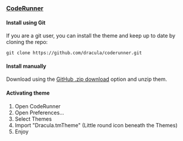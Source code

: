 ### [CodeRunner](https://coderunnerapp.com)

#### Install using Git

If you are a git user, you can install the theme and keep up to date by cloning the repo:

    git clone https://github.com/dracula/coderunner.git

#### Install manually

Download using the [GitHub .zip download](https://github.com/dracula/coderunner/archive/master.zip) option and unzip them.

#### Activating theme

1. Open CodeRunner
2. Open Preferences...
3. Select Themes
4. Import "Dracula.tmTheme" (Little round icon beneath the Themes)
5. Enjoy
